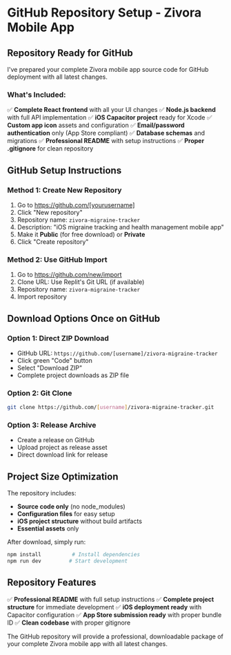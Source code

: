 # GitHub Repository Setup - Zivora Mobile App

## Repository Ready for GitHub

I've prepared your complete Zivora mobile app source code for GitHub deployment with all latest changes.

### What's Included:
✅ **Complete React frontend** with all your UI changes
✅ **Node.js backend** with full API implementation
✅ **iOS Capacitor project** ready for Xcode
✅ **Custom app icon** assets and configuration
✅ **Email/password authentication** only (App Store compliant)
✅ **Database schemas** and migrations
✅ **Professional README** with setup instructions
✅ **Proper .gitignore** for clean repository

## GitHub Setup Instructions

### Method 1: Create New Repository
1. Go to https://github.com/[yourusername]
2. Click "New repository"
3. Repository name: `zivora-migraine-tracker`
4. Description: "iOS migraine tracking and health management mobile app"
5. Make it **Public** (for free download) or **Private**
6. Click "Create repository"

### Method 2: Use GitHub Import
1. Go to https://github.com/new/import
2. Clone URL: Use Replit's Git URL (if available)
3. Repository name: `zivora-migraine-tracker`
4. Import repository

## Download Options Once on GitHub

### Option 1: Direct ZIP Download
- GitHub URL: `https://github.com/[username]/zivora-migraine-tracker`
- Click green "Code" button
- Select "Download ZIP"
- Complete project downloads as ZIP file

### Option 2: Git Clone
```bash
git clone https://github.com/[username]/zivora-migraine-tracker.git
```

### Option 3: Release Archive
- Create a release on GitHub
- Upload project as release asset
- Direct download link for release

## Project Size Optimization

The repository includes:
- **Source code only** (no node_modules)
- **Configuration files** for easy setup
- **iOS project structure** without build artifacts
- **Essential assets** only

After download, simply run:
```bash
npm install          # Install dependencies
npm run dev         # Start development
```

## Repository Features

✅ **Professional README** with full setup instructions
✅ **Complete project structure** for immediate development
✅ **iOS deployment ready** with Capacitor configuration
✅ **App Store submission ready** with proper bundle ID
✅ **Clean codebase** with proper gitignore

The GitHub repository will provide a professional, downloadable package of your complete Zivora mobile app with all latest changes.